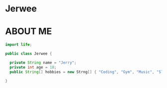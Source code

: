 # Jerwee

# ABOUT ME

```java
import life;

public class Jerwee {

  private String name = "Jerry";
  private int age = 18;
  public String[] hobbies = new Strng[] { "Coding", "Gym", "Music", "Sleeping", "Eating" };

}

```
